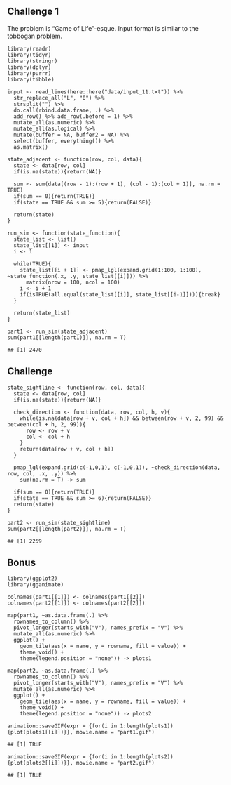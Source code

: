 ## Challenge 1

The problem is “Game of Life”-esque. Input format is similar to the
tobbogan problem.

    library(readr)
    library(tidyr)
    library(stringr)
    library(dplyr)
    library(purrr)
    library(tibble)

    input <- read_lines(here::here("data/input_11.txt")) %>% 
      str_replace_all("L", "0") %>% 
      strsplit("") %>% 
      do.call(rbind.data.frame, .) %>% 
      add_row() %>% add_row(.before = 1) %>% 
      mutate_all(as.numeric) %>% 
      mutate_all(as.logical) %>% 
      mutate(buffer = NA, buffer2 = NA) %>% 
      select(buffer, everything()) %>% 
      as.matrix()

    state_adjacent <- function(row, col, data){
      state <- data[row, col]
      if(is.na(state)){return(NA)}
      
      sum <- sum(data[(row - 1):(row + 1), (col - 1):(col + 1)], na.rm = TRUE)
      if(sum == 0){return(TRUE)}
      if(state == TRUE && sum >= 5){return(FALSE)}
      
      return(state)
    }

    run_sim <- function(state_function){
      state_list <- list()
      state_list[[1]] <- input
      i <- 1

      while(TRUE){
        state_list[[i + 1]] <- pmap_lgl(expand.grid(1:100, 1:100), ~state_function(.x, .y, state_list[[i]])) %>% 
          matrix(nrow = 100, ncol = 100)
        i <- i + 1
        if(isTRUE(all.equal(state_list[[i]], state_list[[i-1]]))){break}
      }

      return(state_list)
    }

    part1 <- run_sim(state_adjacent)
    sum(part1[[length(part1)]], na.rm = T)

    ## [1] 2470

## Challenge

    state_sightline <- function(row, col, data){
      state <- data[row, col]
      if(is.na(state)){return(NA)}
      
      check_direction <- function(data, row, col, h, v){
        while(is.na(data[row + v, col + h]) && between(row + v, 2, 99) && between(col + h, 2, 99)){
          row <- row + v
          col <- col + h
        }
        return(data[row + v, col + h])
      }
      
      pmap_lgl(expand.grid(c(-1,0,1), c(-1,0,1)), ~check_direction(data, row, col, .x, .y)) %>% 
        sum(na.rm = T) -> sum
      
      if(sum == 0){return(TRUE)}
      if(state == TRUE && sum >= 6){return(FALSE)}
      return(state)
    }

    part2 <- run_sim(state_sightline)
    sum(part2[[length(part2)]], na.rm = T)

    ## [1] 2259

## Bonus

    library(ggplot2)
    library(gganimate)

    colnames(part1[[1]]) <- colnames(part1[[2]])
    colnames(part2[[1]]) <- colnames(part2[[2]])

    map(part1, ~as.data.frame(.) %>% 
      rownames_to_column() %>% 
      pivot_longer(starts_with("V"), names_prefix = "V") %>% 
      mutate_all(as.numeric) %>% 
      ggplot() + 
        geom_tile(aes(x = name, y = rowname, fill = value)) +
        theme_void() +
        theme(legend.position = "none")) -> plots1 

    map(part2, ~as.data.frame(.) %>% 
      rownames_to_column() %>% 
      pivot_longer(starts_with("V"), names_prefix = "V") %>% 
      mutate_all(as.numeric) %>% 
      ggplot() + 
        geom_tile(aes(x = name, y = rowname, fill = value)) +
        theme_void() +
        theme(legend.position = "none")) -> plots2 

    animation::saveGIF(expr = {for(i in 1:length(plots1)){plot(plots1[[i]])}}, movie.name = "part1.gif")

    ## [1] TRUE

    animation::saveGIF(expr = {for(i in 1:length(plots2)){plot(plots2[[i]])}}, movie.name = "part2.gif")

    ## [1] TRUE

